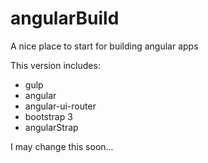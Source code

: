 angularBuild
============

A nice place to start for building angular apps

This version includes:
- gulp
- angular
- angular-ui-router
- bootstrap 3
- angularStrap

I may change this soon...
